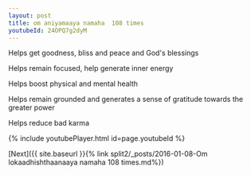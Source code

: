 ```yaml
---
layout: post
title: om aniyamaaya namaha  108 times
youtubeId: 24OPQ7g2dyM
---
```

 
 
Helps get goodness, bliss and peace and God's blessings
 
Helps remain focused, help generate inner energy 
 
Helps boost physical and mental health 
 
Helps remain grounded and generates a sense of gratitude towards the greater power 
 
Helps reduce bad karma
 
 
 
 


{% include youtubePlayer.html id=page.youtubeId %}
 
[Next]({{ site.baseurl }}{% link  split2/_posts/2016-01-08-Om lokaadhishthaanaaya namaha 108 times.md%})
 
